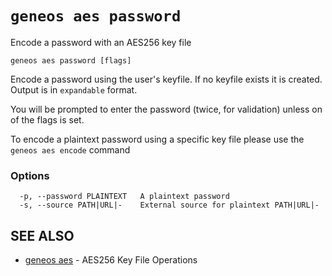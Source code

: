 # `geneos aes password`

Encode a password with an AES256 key file

```text
geneos aes password [flags]
```

Encode a password using the user's keyfile. If no keyfile exists it is
created. Output is in `expandable` format.

You will be prompted to enter the password (twice, for validation)
unless on of the flags is set.

To encode a plaintext password using a specific key file please use the
`geneos aes encode` command

### Options

```text
  -p, --password PLAINTEXT   A plaintext password
  -s, --source PATH|URL|-    External source for plaintext PATH|URL|-
```

## SEE ALSO

* [geneos aes](geneos_aes.md)	 - AES256 Key File Operations
